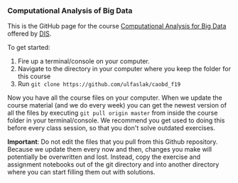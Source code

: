 ### Computational Analysis of Big Data

This is the GitHub page for the course [Computational Analysis for Big Data](https://disabroad.org/copenhagen/courses/computation-analyses-big-data/) offered by [DIS](https://disabroad.org/).

To get started:

1. Fire up a terminal/console on your computer.
2. Navigate to the directory in your computer where you keep the folder for this course
3. Run `git clone https://github.com/ulfaslak/caobd_f19`

Now you have all the course files on your computer. When we update the course material (and we do every week) you can get the newest version of all the files by executing `git pull origin master` from inside the course folder in your terminal/console. We recommend you get used to doing this before every class session, so that you don't solve outdated exercises.

**Important**: Do not edit the files that you pull from this Github repository. Because we update them every now and then, changes you make will potentially be overwritten and lost. Instead, copy the exercise and assignment notebooks out of the git directory and into another directory where you can start filling them out with solutions.